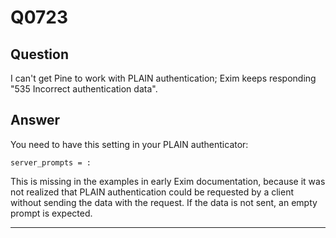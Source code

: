 Q0723
=====

Question
--------

I can't get Pine to work with PLAIN authentication; Exim keeps
responding "535 Incorrect authentication data".

Answer
------

You need to have this setting in your PLAIN authenticator:

    server_prompts = :

This is missing in the examples in early Exim documentation, because it
was not realized that PLAIN authentication could be requested by a
client without sending the data with the request. If the data is not
sent, an empty prompt is expected.

* * * * *
